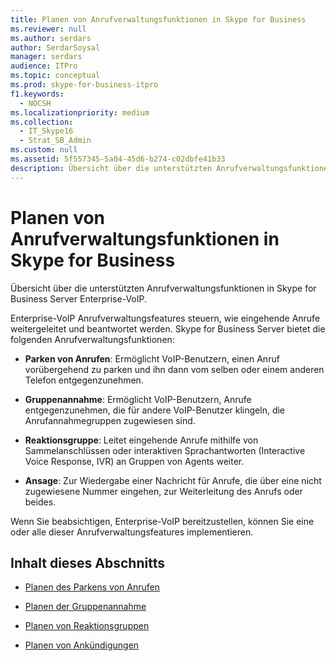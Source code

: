 ```yaml
---
title: Planen von Anrufverwaltungsfunktionen in Skype for Business
ms.reviewer: null
ms.author: serdars
author: SerdarSoysal
manager: serdars
audience: ITPro
ms.topic: conceptual
ms.prod: skype-for-business-itpro
f1.keywords:
  - NOCSH
ms.localizationpriority: medium
ms.collection:
  - IT_Skype16
  - Strat_SB_Admin
ms.custom: null
ms.assetid: 5f557345-5a04-45d6-b274-c02dbfe41b33
description: Übersicht über die unterstützten Anrufverwaltungsfunktionen in Skype for Business Server Enterprise-VoIP.
---
```


# <a name="plan-for-call-management-features-in-skype-for-business"></a>Planen von Anrufverwaltungsfunktionen in Skype for Business

Übersicht über die unterstützten Anrufverwaltungsfunktionen in Skype for Business Server Enterprise-VoIP.

Enterprise-VoIP Anrufverwaltungsfeatures steuern, wie eingehende Anrufe weitergeleitet und beantwortet werden. Skype for Business Server bietet die folgenden Anrufverwaltungsfunktionen:

- **Parken von Anrufen**: Ermöglicht VoIP-Benutzern, einen Anruf vorübergehend zu parken und ihn dann vom selben oder einem anderen Telefon entgegenzunehmen.

- **Gruppenannahme**: Ermöglicht VoIP-Benutzern, Anrufe entgegenzunehmen, die für andere VoIP-Benutzer klingeln, die Anrufannahmegruppen zugewiesen sind.

- **Reaktionsgruppe**: Leitet eingehende Anrufe mithilfe von Sammelanschlüssen oder interaktiven Sprachantworten (Interactive Voice Response, IVR) an Gruppen von Agents weiter.

- **Ansage**: Zur Wiedergabe einer Nachricht für Anrufe, die über eine nicht zugewiesene Nummer eingehen, zur Weiterleitung des Anrufs oder beides.

Wenn Sie beabsichtigen, Enterprise-VoIP bereitzustellen, können Sie eine oder alle dieser Anrufverwaltungsfeatures implementieren.

## <a name="in-this-section"></a>Inhalt dieses Abschnitts

- [Planen des Parkens von Anrufen](/previous-versions/office/lync-server-2013/lync-server-2013-planning-for-call-park)

- [Planen der Gruppenannahme](/previous-versions/office/lync-server-2013/lync-server-2013-planning-for-group-call-pickup)

- [Planen von Reaktionsgruppen](/previous-versions/office/lync-server-2013/lync-server-2013-planning-for-response-groups)

- [Planen von Ankündigungen](/previous-versions/office/lync-server-2013/lync-server-2013-planning-for-announcements)